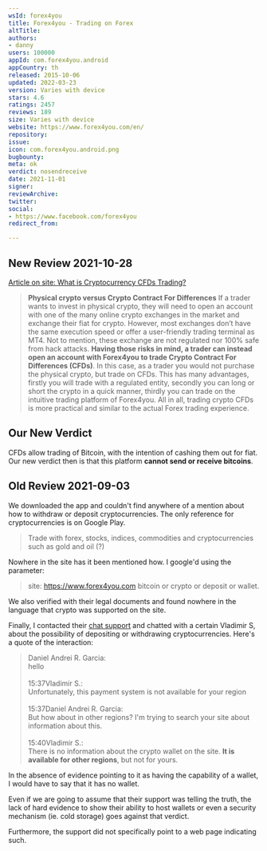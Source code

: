 ```yaml
---
wsId: forex4you
title: Forex4you - Trading on Forex
altTitle: 
authors:
- danny
users: 100000
appId: com.forex4you.android
appCountry: th
released: 2015-10-06
updated: 2022-03-23
version: Varies with device
stars: 4.6
ratings: 2457
reviews: 189
size: Varies with device
website: https://www.forex4you.com/en/
repository: 
issue: 
icon: com.forex4you.android.png
bugbounty: 
meta: ok
verdict: nosendreceive
date: 2021-11-01
signer: 
reviewArchive: 
twitter: 
social:
- https://www.facebook.com/forex4you
redirect_from: 

---
```


## New Review 2021-10-28

[Article on site: What is Cryptocurrency CFDs Trading?](https://www.forex4you.com/en/trading-school/what-is-cryptocurrency-cfds-trading/)

> **Physical crypto versus Crypto Contract For Differences**
> If a trader wants to invest in physical crypto, they will need to open an account with one of the many online crypto exchanges in the market and exchange their fiat for crypto. However, most exchanges don’t have the same execution speed or offer a user-friendly trading terminal as MT4. Not to mention, these exchange are not regulated nor 100% safe from hack attacks. **Having those risks in mind, a trader can instead open an account with Forex4you to trade Crypto Contract For Differences (CFDs)**. In this case, as a trader you would not purchase the physical crypto, but trade on CFDs. This has many advantages, firstly you will trade with a regulated entity, secondly you can long or short the crypto in a quick manner, thirdly you can trade on the intuitive trading platform of Forex4you. All in all, trading crypto CFDs is more practical and similar to the actual Forex trading experience.

## Our New Verdict

CFDs allow trading of Bitcoin, with the intention of cashing them out for fiat. Our new verdict then is that this platform **cannot send or receive bitcoins**.

## Old Review 2021-09-03

We downloaded the app and couldn't find anywhere of a mention about how to withdraw or deposit cryptocurrencies. The only reference for cryptocurrencies is on Google Play.

> Trade with forex, stocks, indices, commodities and cryptocurrencies such as gold and oil (?)

Nowhere in the site has it been mentioned how. I google'd using the parameter:

> site: https://www.forex4you.com bitcoin or crypto or deposit or wallet.

We also verified with their legal documents and found nowhere in the language that crypto was supported on the site.

Finally, I contacted their [chat support](https://support.eglobal-group.com/visitor/index.php?/LiveChat/Chat/Start) and chatted with a certain Vladimir S, about the possibility of depositing or withdrawing cryptocurrencies. Here's a quote of the interaction:

> Daniel Andrei R. Garcia:<br>
> hello<br><br>
> 15:37Vladimir S.:<br>
> Unfortunately, this payment system is not available for your region<br><br>
> 15:37Daniel Andrei R. Garcia:<br>
> But how about in other regions? I'm trying to search your site about information about this.<br><br>
> 15:40Vladimir S.:<br>
> There is no information about the crypto wallet on the site. **It is available for other regions**, but not for yours.

In the absence of evidence pointing to it as having the capability of a wallet, I would have to say that it has no wallet.

Even if we are going to assume that their support was telling the truth, the lack of hard evidence to show their ability to host wallets or even a security mechanism (ie. cold storage) goes against that verdict.

Furthermore, the support did not specifically point to a web page indicating such.
